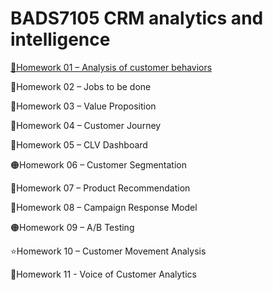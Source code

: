 # BADS7105 CRM analytics and intelligence

[🔘Homework 01 – Analysis of customer behaviors](https://github.com/yothorn/BADS7105-CRM-analytics-and-intelligence/tree/main/Homework%2001)

🔴Homework 02 – Jobs to be done

🔴Homework 03 – Value Proposition

🔴Homework 04 – Customer Journey

🔴Homework 05 – CLV Dashboard

🟠Homework 06 – Customer Segmentation

🔴Homework 07 – Product Recommendation

🔴Homework 08 – Campaign Response Model

🟠Homework 09 – A/B Testing

⭐️Homework 10 – Customer Movement Analysis

🔴Homework 11 - Voice of Customer Analytics
